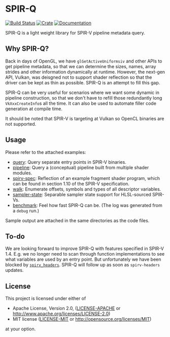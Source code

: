 # SPIR-Q

[![Build Status](https://travis-ci.org/PENGUINLIONG/spirq-rs.svg?branch=master)](https://travis-ci.org/PENGUINLIONG/spirq-rs)
[![Crate](https://img.shields.io/crates/v/spirq)](https://crates.io/crates/spirq)
[![Documentation](https://docs.rs/spirq/badge.svg)](https://docs.rs/spirq)

SPIR-Q is a light weight library for SPIR-V pipeline metadata query.

## Why SPIR-Q?

Back in days of OpenGL, we have `glGetActiveUniformsiv` and other APIs to get pipeline metadata, so that we can determine the sizes, names, array strides and other information dynamically at runtime. However, the next-gen API, Vulkan, was deisgned not to support shader reflection so that the driver can be kept as thin as possible. SPIR-Q is an attempt to fill this gap.

SPIR-Q can be very useful for scenarios where we want some dynamic in pipeline construction, so that we don't have to refill those redundantly long `VkXxxCreateInfo`s all the time. It can also be used to automate filler code generation at compile time.

It should be noted that SPIR-V is targeting at Vulkan so OpenCL binaries are not supported.

## Usage

Please refer to the attached examples:

* [query](examples/query/main.rs): Query separate entry points in SPIR-V binaries.
* [pipeline](examples/pipeline/main.rs): Query a (conceptual) pipeline built from multiple shader modules.
* [spirv-spec](examples/spirv-spec/main.rs): Reflection of an example fragment shader program, which can be found in section 1.10 of the SPIR-V specification.
* [walk](examples/walk/main.rs): Enumerate offsets, symbols and types of all descriptor variables.
* [sampler-state](examples/sampler-state/main.rs): Separable sampler state support for HLSL-sourced SPIR-Vs.
* [benchmark](examples/benchmark/main.rs): Feel how fast SPIR-Q can be. (The log was generated from a `debug` run.)

Sample output are attached in the same directories as the code files.

## To-do

We are looking forward to improve SPIR-Q with features specified in SPIR-V 1.4. E.g. we no longer need to scan through function implementations to see what variables are used by an entry point. But unfortunately we have been blocked by [`spirv_headers`](https://crates.io/crates/spirv_headers). SPIR-Q will follow up as soon as `spirv-headers` updates.

## License

This project is licensed under either of

* Apache License, Version 2.0, ([LICENSE-APACHE](LICENSE-APACHE) or http://www.apache.org/licenses/LICENSE-2.0)
* MIT license ([LICENSE-MIT](LICENSE-MIT) or http://opensource.org/licenses/MIT)

at your option.
